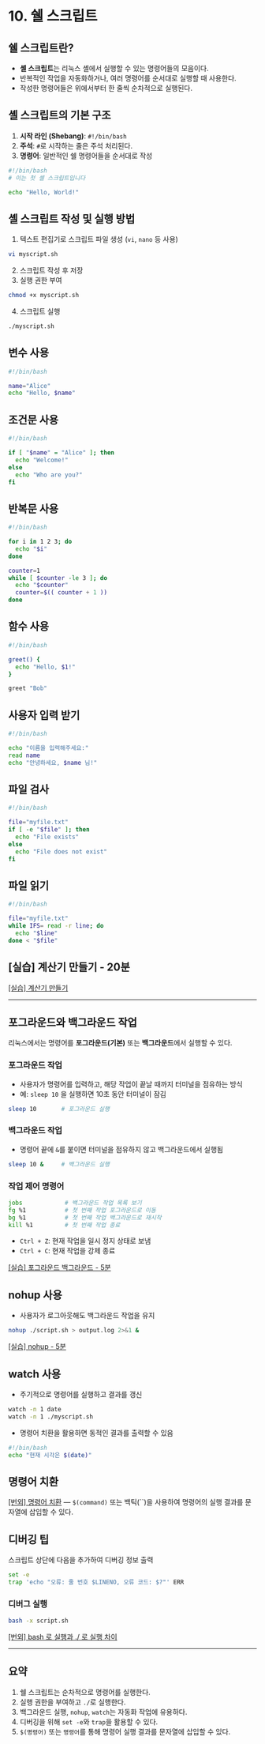 # 10. 쉘 스크립트

## 쉘 스크립트란?

- **셸 스크립트**는 리눅스 셸에서 실행할 수 있는 명령어들의 모음이다.
- 반복적인 작업을 자동화하거나, 여러 명령어를 순서대로 실행할 때 사용한다.
- 작성한 명령어들은 위에서부터 한 줄씩 순차적으로 실행된다.

## 셸 스크립트의 기본 구조

1. **시작 라인 (Shebang)**: `#!/bin/bash`
2. **주석**: `#`로 시작하는 줄은 주석 처리된다.
3. **명령어**: 일반적인 쉘 명령어들을 순서대로 작성

```bash
#!/bin/bash
# 이는 첫 셸 스크립트입니다

echo "Hello, World!"
```

## 셸 스크립트 작성 및 실행 방법

1. 텍스트 편집기로 스크립트 파일 생성 (`vi`, `nano` 등 사용)

```bash
vi myscript.sh
```

2. 스크립트 작성 후 저장
3. 실행 권한 부여

```bash
chmod +x myscript.sh
```

4. 스크립트 실행

```bash
./myscript.sh
```

## 변수 사용

```bash
#!/bin/bash

name="Alice"
echo "Hello, $name"
```

## 조건문 사용

```bash
#!/bin/bash

if [ "$name" = "Alice" ]; then
  echo "Welcome!"
else
  echo "Who are you?"
fi
```

## 반복문 사용

```bash
#!/bin/bash

for i in 1 2 3; do
  echo "$i"
done

counter=1
while [ $counter -le 3 ]; do
  echo "$counter"
  counter=$(( counter + 1 ))
done
```

## 함수 사용

```bash
#!/bin/bash

greet() {
  echo "Hello, $1!"
}

greet "Bob"
```

## 사용자 입력 받기

```bash
#!/bin/bash

echo "이름을 입력해주세요:"
read name
echo "안녕하세요, $name 님!"
```

## 파일 검사

```bash
#!/bin/bash

file="myfile.txt"
if [ -e "$file" ]; then
  echo "File exists"
else
  echo "File does not exist"
fi
```

## 파일 읽기

```bash
#!/bin/bash

file="myfile.txt"
while IFS= read -r line; do
  echo "$line"
done < "$file"
```

## [실습] 계산기 만들기 - 20분

[[실습] 계산기 만들기](training/calculater.md)

---

## 포그라운드와 백그라운드 작업

리눅스에서는 명령어를 **포그라운드(기본)** 또는 **백그라운드**에서 실행할 수 있다.

### 포그라운드 작업

- 사용자가 명령어를 입력하고, 해당 작업이 끝날 때까지 터미널을 점유하는 방식
- 예: `sleep 10` 을 실행하면 10초 동안 터미널이 잠김

```bash
sleep 10       # 포그라운드 실행
```

### 백그라운드 작업

- 명령어 끝에 `&`를 붙이면 터미널을 점유하지 않고 백그라운드에서 실행됨

```bash
sleep 10 &     # 백그라운드 실행
```

### 작업 제어 명령어

```bash
jobs            # 백그라운드 작업 목록 보기
fg %1           # 첫 번째 작업 포그라운드로 이동
bg %1           # 첫 번째 작업 백그라운드로 재시작
kill %1         # 첫 번째 작업 종료
```

- `Ctrl + Z`: 현재 작업을 일시 정지 상태로 보냄
- `Ctrl + C`: 현재 작업을 강제 종료

[[실습] 포그라운드 백그라운드 - 5분](training/fgbg.md)

## nohup 사용

- 사용자가 로그아웃해도 백그라운드 작업을 유지

```bash
nohup ./script.sh > output.log 2>&1 &
```

[[실습] nohup - 5분](training/nohup.md)

## watch 사용

- 주기적으로 명령어를 실행하고 결과를 갱신

```bash
watch -n 1 date
watch -n 1 ./myscript.sh
```

- 명령어 치환을 활용하면 동적인 결과를 출력할 수 있음

```bash
#!/bin/bash
echo "현재 시각은 $(date)"
```

## 명령어 치환

[[번외] 명령어 치환](extra/command.md) — `$(command)` 또는 백틱(``)을 사용하여 명령어의 실행 결과를 문자열에 삽입할 수 있다.

## 디버깅 팁

스크립트 상단에 다음을 추가하여 디버깅 정보 출력

```bash
set -e
trap 'echo "오류: 줄 번호 $LINENO, 오류 코드: $?"' ERR
```

### 디버그 실행

```bash
bash -x script.sh
```

[[번외] bash 로 실행과 ./ 로 실행 차이](extra/execute.md)

---

## 요약

1. 쉘 스크립트는 순차적으로 명령어를 실행한다.
2. 실행 권한을 부여하고 `./`로 실행한다.
3. 백그라운드 실행, `nohup`, `watch`는 자동화 작업에 유용하다.
4. 디버깅을 위해 `set -e`와 `trap`을 활용할 수 있다.
5. `$(명령어)` 또는 ``명령어``를 통해 명령어 실행 결과를 문자열에 삽입할 수 있다.

